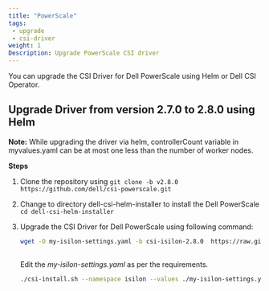 ```yaml
---
title: "PowerScale"
tags: 
 - upgrade
 - csi-driver
weight: 1
Description: Upgrade PowerScale CSI driver
---
```

You can upgrade the CSI Driver for Dell PowerScale using Helm or Dell CSI Operator.

## Upgrade Driver from version 2.7.0 to 2.8.0 using Helm


**Note:** While upgrading the driver via helm, controllerCount variable in myvalues.yaml can be at most one less than the number of worker nodes.

**Steps**

1. Clone the repository using `git clone -b v2.8.0 https://github.com/dell/csi-powerscale.git`

2. Change to directory dell-csi-helm-installer to install the Dell PowerScale `cd dell-csi-helm-installer`
3. Upgrade the CSI Driver for Dell PowerScale using following command:

   ```bash
   wget -O my-isilon-settings.yaml -b csi-isilon-2.8.0  https://raw.githubusercontent.com/dell/helm-charts/main/charts/csi-isilon/values.yaml 
 
   ```
   Edit the _my-isilon-settings.yaml_ as per the requirements.

      ```bash
      ./csi-install.sh --namespace isilon --values ./my-isilon-settings.yaml  --helm-charts-version csi-isilon-2.8.0 --skip-verify --upgrade
      ```
